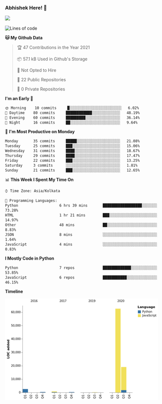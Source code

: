 ### Abhishek Here! 👋
![](https://komarev.com/ghpvc/?username=5parkp1ug&color=green)

<!--
**5parkp1ug/5parkp1ug** is a ✨ _special_ ✨ repository because its `README.md` (this file) appears on your GitHub profile.

Here are some ideas to get you started:

- 🔭 I’m currently working on ...
- 🌱 I’m currently learning ...
- 👯 I’m looking to collaborate on ...
- 🤔 I’m looking for help with ...
- 💬 Ask me about ...
- 📫 How to reach me: ...
- 😄 Pronouns: ...
- ⚡ Fun fact: ...
-->

<!--START_SECTION:waka-->
![Lines of code](https://img.shields.io/badge/From%20Hello%20World%20I%27ve%20Written-85687%20lines%20of%20code-blue)

**🐱 My Github Data** 

> 🏆 47 Contributions in the Year 2021
 > 
> 📦 57.1 kB Used in Github's Storage 
 > 
> 🚫 Not Opted to Hire
 > 
> 📜 22 Public Repositories 
 > 
> 🔑 0 Private Repositories  
 > 
**I'm an Early 🐤** 

```text
🌞 Morning    10 commits     █░░░░░░░░░░░░░░░░░░░░░░░░   6.02% 
🌆 Daytime    80 commits     ████████████░░░░░░░░░░░░░   48.19% 
🌃 Evening    60 commits     █████████░░░░░░░░░░░░░░░░   36.14% 
🌙 Night      16 commits     ██░░░░░░░░░░░░░░░░░░░░░░░   9.64%

```
📅 **I'm Most Productive on Monday** 

```text
Monday       35 commits     █████░░░░░░░░░░░░░░░░░░░░   21.08% 
Tuesday      25 commits     ███░░░░░░░░░░░░░░░░░░░░░░   15.06% 
Wednesday    31 commits     ████░░░░░░░░░░░░░░░░░░░░░   18.67% 
Thursday     29 commits     ████░░░░░░░░░░░░░░░░░░░░░   17.47% 
Friday       22 commits     ███░░░░░░░░░░░░░░░░░░░░░░   13.25% 
Saturday     3 commits      ░░░░░░░░░░░░░░░░░░░░░░░░░   1.81% 
Sunday       21 commits     ███░░░░░░░░░░░░░░░░░░░░░░   12.65%

```


📊 **This Week I Spent My Time On** 

```text
⌚︎ Time Zone: Asia/Kolkata

💬 Programming Languages: 
Python                   6 hrs 39 mins       ██████████████████░░░░░░░   73.28% 
HTML                     1 hr 21 mins        ███░░░░░░░░░░░░░░░░░░░░░░   14.97% 
Other                    48 mins             ██░░░░░░░░░░░░░░░░░░░░░░░   8.83% 
JSON                     8 mins              ░░░░░░░░░░░░░░░░░░░░░░░░░   1.64% 
JavaScript               4 mins              ░░░░░░░░░░░░░░░░░░░░░░░░░   0.83%

```

**I Mostly Code in Python** 

```text
Python                   7 repos             █████████████░░░░░░░░░░░░   53.85% 
JavaScript               6 repos             ███████████░░░░░░░░░░░░░░   46.15%

```


**Timeline**

![Chart not found](https://raw.githubusercontent.com/5parkp1ug/5parkp1ug/master/charts/bar_graph.png) 


<!--END_SECTION:waka-->
